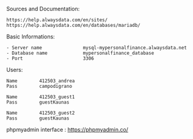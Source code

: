 Sources and Documentation:

    https://help.alwaysdata.com/en/sites/
    https://help.alwaysdata.com/en/databases/mariadb/



Basic Informations:

    - Server name               mysql-mypersonalfinance.alwaysdata.net
    - Database name 	        mypersonalfinance_database
    - Port	                    3306



Users:

    Name        412503_andrea
    Pass        campodigrano

    Name        412503_guest1
    Pass        guestKaunas

    Name        412503_guest2
    Pass        guestKaunas

    

phpmyadmin interface : https://phpmyadmin.co/
